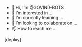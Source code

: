 - 👋 Hi, I’m @GOVIND-BOTS
- 👀 I’m interested in ...
- 🌱 I’m currently learning ...
- 💞️ I’m looking to collaborate on ...
- 📫 How to reach me ...

<!---
GOVIND-BOTS/GOVIND-BOTS is a ✨ special ✨ repository because its `README.md` (https://te.legra.ph/file/1e8b7e254e62570d128b6.jpg) appears on your GitHub profile.
You can click the Preview link to take a look at your changes.
--->
[deploy] 
